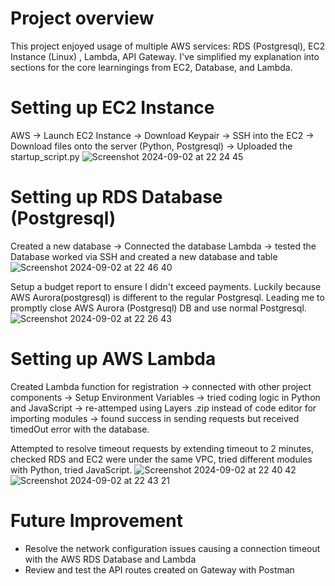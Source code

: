 # Project overview
This project enjoyed usage of multiple AWS services: RDS (Postgresql), EC2 Instance (Linux) , Lambda, API Gateway. I've simplified my explanation into sections for the core learningings from  EC2, Database, and Lambda.


# Setting up EC2 Instance
AWS -> Launch EC2 Instance -> Download Keypair -> SSH into the EC2 -> Download files onto the server (Python, Postgresql) -> Uploaded the startup_script.py
![Screenshot 2024-09-02 at 22 24 45](https://github.com/user-attachments/assets/26dd4f22-74b3-4f47-a417-ad5a09c37ef2)


# Setting up RDS Database (Postgresql)
Created a new database -> Connected the database Lambda -> tested the Database worked via SSH and created a new database and table
![Screenshot 2024-09-02 at 22 46 40](https://github.com/user-attachments/assets/8376796a-f094-4a53-b515-b6e21a57775b)


Setup a budget report to ensure I didn't exceed payments. Luckily because AWS Aurora(postgresql) is different to the regular Postgresql. Leading me to promptly close AWS Aurora (Postgresql) DB and use normal Postgresql. 
![Screenshot 2024-09-02 at 22 26 43](https://github.com/user-attachments/assets/f807f62d-5606-4f08-96f9-0715ca85814b)


# Setting up AWS Lambda 
Created Lambda function for registration -> connected with other project components -> Setup Environment Variables -> tried coding logic in Python and JavaScript -> re-attemped using Layers .zip instead of code editor for importing modules -> found success in sending requests but received timedOut error with the database.

Attempted to resolve timeout requests by extending timeout to 2 minutes, checked RDS and EC2 were under the same VPC, tried different modules with Python, tried JavaScript.
![Screenshot 2024-09-02 at 22 40 42](https://github.com/user-attachments/assets/8ba3a897-9b30-4e8c-942b-b3ad96265910)
![Screenshot 2024-09-02 at 22 43 21](https://github.com/user-attachments/assets/bb33730c-1dfb-4f6f-b2c2-a84dadafe2b8)


# Future Improvement
* Resolve the network configuration issues causing a connection timeout with the AWS RDS Database and Lambda
* Review and test the API routes created on Gateway with Postman


